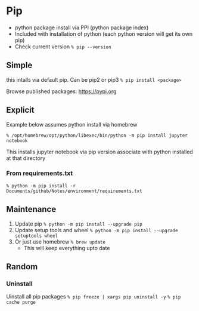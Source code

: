 # Pip
- python package install via PPI (python package index)
- Included with installation of python (each python version will get its own pip)
- Check current version `% pip --version`

## Simple
this intalls via default pip. Can be pip2 or pip3
`% pip install <package>`

Browse published packages: https://pypi.org

## Explicit
Example below assumes python install via homebrew

`% /opt/homebrew/opt/python/libexec/bin/python -m pip install jupyter notebook`

This installs jupyter notebook via pip version associate with python installed at that directory

### From requirements.txt
`% python -m pip install -r Documents/github/Notes/environment/requirements.txt`

## Maintenance
1. Update pip `% python -m pip install --upgrade pip`
2. Update setup tools and wheel `% python -m pip install --upgrade setuptools wheel`
3. Or just use homebrew `% brew update`
    - This will keep everything upto date


## Random

### Uninstall
Uinstall all pip packages
`% pip freeze | xargs pip uninstall -y`
`% pip cache purge`
